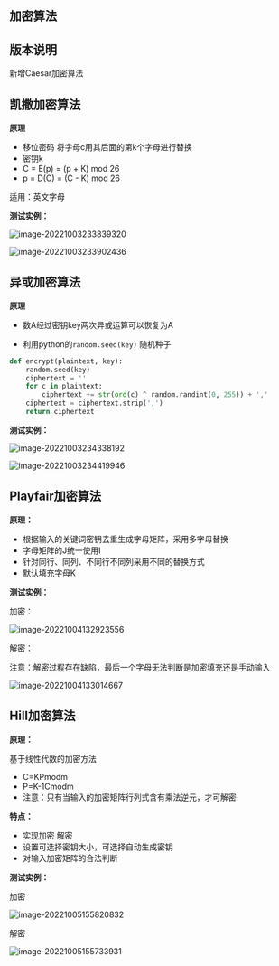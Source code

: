## 加密算法

## 版本说明

新增Caesar加密算法

## 凯撒加密算法

**原理**

- 移位密码 将字母c用其后面的第k个字母进行替换
- 密钥k
- C = E(p) = (p + K) mod 26
- p = D(C) = (C - K) mod 26

适用：英文字母

**测试实例：**

![image-20221003233839320](C:\Users\Mono\Desktop\大三作业\信息安全概论\第四次作业-加密算法\img\image-20221003233839320.png)

![image-20221003233902436](C:\Users\Mono\Desktop\大三作业\信息安全概论\第四次作业-加密算法\img\image-20221003233902436.png)

## 异或加密算法

**原理**

- 数A经过密钥key两次异或运算可以恢复为A

- 利用python的`random.seed(key)` 随机种子

```python
def encrypt(plaintext, key):
    random.seed(key)
    ciphertext = ''
    for c in plaintext:
        ciphertext += str(ord(c) ^ random.randint(0, 255)) + ','
    ciphertext = ciphertext.strip(',')
    return ciphertext
```

**测试实例：**

![image-20221003234338192](C:\Users\Mono\Desktop\大三作业\信息安全概论\第四次作业-加密算法\img\image-20221003234338192.png)

![image-20221003234419946](C:\Users\Mono\Desktop\大三作业\信息安全概论\第四次作业-加密算法\img\image-20221003234419946.png)

## Playfair加密算法

**原理：**

- 根据输入的关键词密钥去重生成字母矩阵，采用多字母替换
- 字母矩阵的J统一使用I
- 针对同行、同列、不同行不同列采用不同的替换方式
- 默认填充字母K

**测试实例：**

加密：

![image-20221004132923556](C:\Users\Mono\Desktop\大三作业\信息安全概论\第四次作业-加密算法\img\image-20221004132923556.png)

解密：

注意：解密过程存在缺陷，最后一个字母无法判断是加密填充还是手动输入

![image-20221004133014667](C:\Users\Mono\Desktop\大三作业\信息安全概论\第四次作业-加密算法\img\image-20221004133014667.png)

## Hill加密算法

**原理：**

基于线性代数的加密方法

- C=KPmodm
- P=K-1Cmodm
- 注意：只有当输入的加密矩阵行列式含有乘法逆元，才可解密

**特点：**

- 实现加密 解密
- 设置可选择密钥大小，可选择自动生成密钥
- 对输入加密矩阵的合法判断

**测试实例：**

加密

![image-20221005155820832](C:\Users\Mono\Desktop\虚拟人迁移优化\周报\img\image-20221005155820832.png)

解密

![image-20221005155733931](C:\Users\Mono\Desktop\虚拟人迁移优化\周报\img\image-20221005155733931.png)

